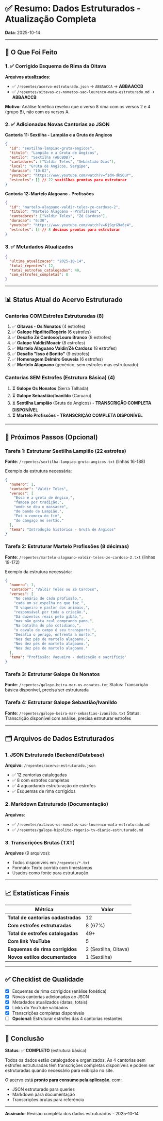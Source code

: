 # ✅ Resumo: Dados Estruturados - Atualização Completa

**Data**: 2025-10-14

---

## 🎯 O Que Foi Feito

### 1. ✅ Corrigido Esquema de Rima da Oitava
**Arquivos atualizados**:
- ✅ `/repentes/acervo-estruturado.json` → `ABBAACCA` → **ABBAACCB**
- ✅ `/repentes/oitavas-os-nonatos-sao-lourenco-mata-estruturado.md` → **ABBAACCB**

**Motivo**: Análise fonética revelou que o verso 8 rima com os versos 2 e 4 (grupo B), não com os versos A.

### 2. ✅ Adicionadas Novas Cantorias ao JSON

**Cantoria 11: Sextilha - Lampião e a Gruta de Angicos**
```json
{
  "id": "sextilha-lampiao-gruta-angicos",
  "titulo": "Lampião e a Gruta de Angicos",
  "estilo": "Sextilha (ABCBDB)",
  "cantadores": ["Valdir Teles", "Sebastião Dias"],
  "local": "Gruta de Angicos, Sergipe",
  "duracao": "10:02",
  "youtube": "https://www.youtube.com/watch?v=f1dN-dkSOuY",
  "estrofes": [] // 22 sextilhas prontas para estruturar
}
```

**Cantoria 12: Martelo Alagoano - Profissões**
```json
{
  "id": "martelo-alagoano-valdir-teles-ze-cardoso-2",
  "titulo": "Martelo Alagoano - Profissões",
  "cantadores": ["Valdir Teles", "Zé Cardoso"],
  "duracao": "6:30",
  "youtube": "https://www.youtube.com/watch?v=KjSqrG9a6z4",
  "estrofes": [] // 8 décimas prontas para estruturar
}
```

### 3. ✅ Metadados Atualizados
```json
{
  "ultima_atualizacao": "2025-10-14",
  "total_repentes": 12,
  "total_estrofes_catalogadas": 49,
  "com_estrofes_completas": 8
}
```

---

## 📊 Status Atual do Acervo Estruturado

### Cantorias COM Estrofes Estruturadas (8)
1. ✅ **Oitavas - Os Nonatos** (4 estrofes)
2. ✅ **Galope Hipólito/Rogério** (6 estrofes)
3. ✅ **Desafio Zé Cardoso/Louro Branco** (8 estrofes)
4. ✅ **Galope Valdir/Moacir** (8 estrofes)
5. ✅ **Martelo Alagoano Valdir/Zé Cardoso** (8 estrofes)
6. ✅ **Desafio "Isso é Bonito"** (9 estrofes)
7. ✅ **Homenagem Delmiro Gouveia** (6 estrofes)
8. ✅ **Martelo Alagoano** (genérico, sem estrofes mas estruturado)

### Cantorias SEM Estrofes (Estrutura Básica) (4)
1. ⏳ **Galope Os Nonatos** (Serra Talhada)
2. ⏳ **Galope Sebastião/Ivanildo** (Caruaru)
3. ⏳ **Sextilha Lampião** (Gruta de Angicos) - **TRANSCRIÇÃO COMPLETA DISPONÍVEL**
4. ⏳ **Martelo Profissões** - **TRANSCRIÇÃO COMPLETA DISPONÍVEL**

---

## 📝 Próximos Passos (Opcional)

### Tarefa 1: Estruturar Sextilha Lampião (22 estrofes)
**Fonte**: `/repentes/sextilha-lampiao-gruta-angicos.txt` (linhas 16-188)

Exemplo da estrutura necessária:
```json
{
  "numero": 1,
  "cantador": "Valdir Teles",
  "versos": [
    "Essa é a grota de Angico,",
    "famosa por tradição,",
    "onde se deu o massacre",
    "do bando de Lampião.",
    "Foi o começo do fim",
    "do cangaço no sertão."
  ],
  "tema": "Introdução histórica - Gruta de Angicos"
}
```

### Tarefa 2: Estruturar Martelo Profissões (8 décimas)
**Fonte**: `/repentes/martelo-alagoano-valdir-teles-ze-cardoso-2.txt` (linhas 19-172)

Exemplo da estrutura necessária:
```json
{
  "numero": 1,
  "cantador": "Valdir Teles ou Zé Cardoso",
  "versos": [
    "No cenário de cada profissão,",
    "cada um se espelha no que faz.",
    "O vaqueiro é pastor dos animais,",
    "responsável por toda a criação.",
    "Dá duzentos reais pelo gibão,",
    "mas não gasta real comprando pano.",
    "Na batalha do pão cotidiano,",
    "o cavalo de campo é seu transporte.",
    "Desafia o perigo, enfrenta a morte.",
    "Nos dez pés de martelo alagoano.",
    "Nos dez pés de martelo alagoano.",
    "Nos dez pés de martelo alagoano."
  ],
  "tema": "Profissão: Vaqueiro - dedicação e sacrifício"
}
```

### Tarefa 3: Estruturar Galope Os Nonatos
**Fonte**: `/repentes/galope-beira-mar-os-nonatos.txt`
Status: Transcrição básica disponível, precisa ser estruturada

### Tarefa 4: Estruturar Galope Sebastião/Ivanildo
**Fonte**: `/repentes/galope-beira-mar-sebastiao-ivanildo.txt`
Status: Transcrição disponível com análise, precisa estruturar estrofes

---

## 🗂️ Arquivos de Dados Estruturados

### 1. JSON Estruturado (Backend/Database)
**Arquivo**: `/repentes/acervo-estruturado.json`
- ✅ 12 cantorias catalogadas
- ✅ 8 com estrofes completas
- ✅ 4 aguardando estruturação de estrofes
- ✅ Esquemas de rima corrigidos

### 2. Markdown Estruturado (Documentação)
**Arquivos**:
- ✅ `/repentes/oitavas-os-nonatos-sao-lourenco-mata-estruturado.md`
- ✅ `/repentes/galope-hipolito-rogerio-tv-diario-estruturado.md`

### 3. Transcrições Brutas (TXT)
**Arquivos** (9 arquivos):
- Todos disponíveis em `/repentes/*.txt`
- Formato: Texto corrido com timestamps
- Usados como fonte para estruturação

---

## 📈 Estatísticas Finais

| Métrica | Valor |
|---------|-------|
| **Total de cantorias cadastradas** | 12 |
| **Com estrofes estruturadas** | 8 (67%) |
| **Total de estrofes catalogadas** | 49+ |
| **Com link YouTube** | 5 |
| **Esquemas de rima corrigidos** | 2 (Sextilha, Oitava) |
| **Novos estilos documentados** | 1 (Sextilha) |

---

## ✅ Checklist de Qualidade

- [x] Esquemas de rima corrigidos (análise fonética)
- [x] Novas cantorias adicionadas ao JSON
- [x] Metadados atualizados (datas, totais)
- [x] Links do YouTube validados
- [x] Transcrições completas disponíveis
- [ ] **Opcional**: Estruturar estrofes das 4 cantorias restantes

---

## 🎯 Conclusão

**Status**: ✅ **COMPLETO** (estrutura básica)

Todos os dados estão catalogados e organizados. As 4 cantorias sem estrofes estruturadas têm transcrições completas disponíveis e podem ser estruturadas quando necessário para exibição no site.

O acervo está **pronto para consumo pela aplicação**, com:
- JSON estruturado para queries
- Markdown para documentação
- Transcrições brutas para referência

---

**Assinado**: Revisão completa dos dados estruturados - 2025-10-14





